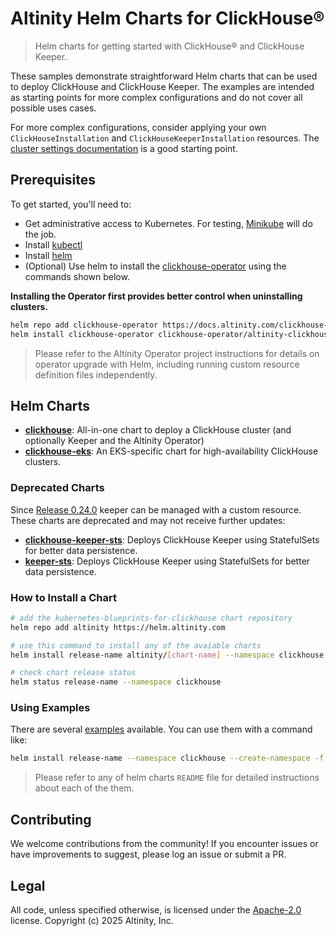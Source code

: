 # Altinity Helm Charts for ClickHouse®

> Helm charts for getting started with ClickHouse® and ClickHouse Keeper.

These samples demonstrate straightforward Helm charts that can be used to deploy ClickHouse and ClickHouse Keeper. The examples are intended as starting points for more complex configurations and do not cover all possible uses cases.

For more complex configurations, consider applying your own `ClickHouseInstallation` and `ClickHouseKeeperInstallation` resources. The [cluster settings documentation](https://docs.altinity.com/altinitykubernetesoperator/kubernetesoperatorguide/kubernetesconfigurationguide/clustersettings/) is a good starting point.

## Prerequisites

To get started, you'll need to:

* Get administrative access to Kubernetes. For testing, [Minikube](https://minikube.sigs.k8s.io/docs/start/) will do the job.
* Install [kubectl](https://kubernetes.io/docs/tasks/tools/)
* Install [helm](https://helm.sh/docs/intro/install/)
* (Optional) Use helm to install the [clickhouse-operator](https://github.com/Altinity/clickhouse-operator/tree/master/deploy/helm) using the commands shown below.

**Installing the Operator first provides better control when uninstalling clusters.**

```sh
helm repo add clickhouse-operator https://docs.altinity.com/clickhouse-operator/
helm install clickhouse-operator clickhouse-operator/altinity-clickhouse-operator --namespace kube-system
```

> Please refer to the Altinity Operator project instructions for details on operator upgrade with Helm, including running custom resource definition files independently.

## Helm Charts

- **[clickhouse](./charts/clickhouse/)**: All-in-one chart to deploy a ClickHouse cluster (and optionally Keeper and the Altinity Operator)
- **[clickhouse-eks](./charts/clickhouse-eks/)**: An EKS-specific chart for high-availability ClickHouse clusters. 

### Deprecated Charts

Since [Release 0.24.0](https://docs.altinity.com/releasenotes/altinity-kubernetes-operator-release-notes/#release-0240) keeper can be managed with a custom resource. These charts are deprecated and may not receive further updates:

- **[clickhouse-keeper-sts](./charts/clickhouse-keeper-sts/)**: Deploys ClickHouse Keeper using StatefulSets for better data persistence.
- **[keeper-sts](./charts/clickhouse-keeper-sts/)**: Deploys ClickHouse Keeper using StatefulSets for better data persistence.

### How to Install a Chart

```sh
# add the kubernetes-blueprints-for-clickhouse chart repository
helm repo add altinity https://helm.altinity.com

# use this command to install any of the avaiable charts
helm install release-name altinity/[chart-name] --namespace clickhouse --create-namespace

# check chart release status
helm status release-name --namespace clickhouse
```

### Using Examples

There are several [examples](./charts/clickhouse/examples) available. You can use them with a command like:


```sh
helm install release-name --namespace clickhouse --create-namespace -f path/to/examples/values-simple.yaml altinity/clickhouse
```

> Please refer to any of helm charts `README` file for detailed instructions about each of the them.

## Contributing
We welcome contributions from the community! If you encounter issues or have improvements to suggest, please log an issue or submit a PR.

## Legal
All code, unless specified otherwise, is licensed under the [Apache-2.0](LICENSE) license.
Copyright (c) 2025 Altinity, Inc.
